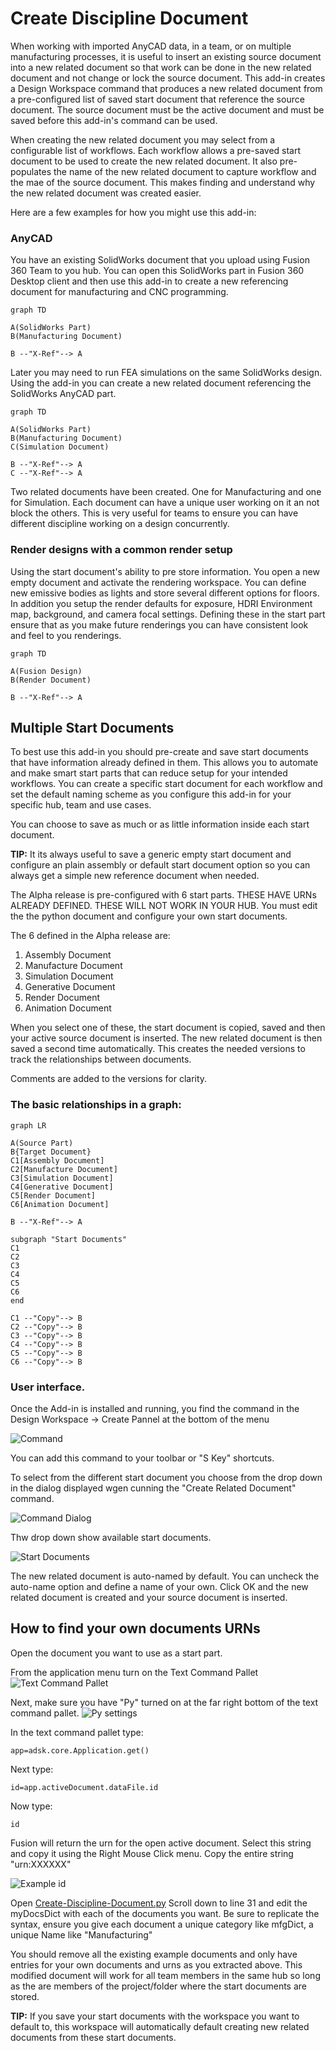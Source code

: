 # Create Discipline Document

When working with imported AnyCAD data, in a team, or on multiple manufacturing processes, it is useful to insert an existing source document into a new related document so that work can be done in the new related document and not change or lock the source document. This add-in creates a Design Workspace command that produces a new related document from a pre-configured list of saved start document that reference the source document. The source document must be the active document and must be saved before this add-in's command can be used.

When creating the new related document you may select from a configurable list of workflows. Each workflow allows a pre-saved start document to be used to create the new related document. It also pre-populates the name of the new related document to capture workflow and the mae of the source document. This makes finding and understand why the new related document was created easier.

Here are a few examples for how you might use this add-in:

### AnyCAD

You have an existing SolidWorks document that you upload using Fusion 360 Team to you hub.
You can open this SolidWorks part in Fusion 360 Desktop client and then use this add-in to create a new referencing document for manufacturing and CNC programming.

```mermaid
graph TD

A(SolidWorks Part)
B(Manufacturing Document)

B --"X-Ref"--> A

```

Later you may need to run FEA simulations on the same SolidWorks design.
Using the add-in you can create a new related document referencing the SolidWorks AnyCAD part.

```mermaid
graph TD

A(SolidWorks Part)
B(Manufacturing Document)
C(Simulation Document)

B --"X-Ref"--> A
C --"X-Ref"--> A

```

Two related documents have been created. One for Manufacturing and one for Simulation.
Each document can have a unique user working on it an not block the others. This is very useful for teams to ensure you can have different discipline working on a design concurrently.

### Render designs with a common render setup

Using the start document's ability to pre store information. You open a new empty document and activate the rendering workspace.
You can define new emissive bodies as lights and store several different options for floors. In addition you setup the render defaults for exposure, HDRI Environment map, background, and camera focal settings. Defining these in the start part ensure that as you make future renderings you can have consistent look and feel to you renderings.

```mermaid
graph TD

A(Fusion Design)
B(Render Document)

B --"X-Ref"--> A

```

## Multiple Start Documents

To best use this add-in you should pre-create and save start documents that have information already defined in them. This allows you to automate and make smart start parts that can reduce setup for your intended workflows.
You can create a specific start document for each workflow and set the default naming scheme as you configure this add-in for your specific hub, team and use cases.

You can choose to save as much or as little information inside each start document.

**TIP:** It its always useful to save a generic empty start document and configure an plain assembly or default start document option so you can always get a simple new reference document when needed.

The Alpha release is pre-configured with 6 start parts. THESE HAVE URNs ALREADY DEFINED. THESE WILL NOT WORK IN YOUR HUB.
You must edit the the python document and configure your own start documents.

The 6 defined in the Alpha release are:

1. Assembly Document
2. Manufacture Document
3. Simulation Document
4. Generative Document
5. Render Document
6. Animation Document

When you select one of these, the start document is copied, saved and then your active source document is inserted. The new related document is then saved a second time automatically. This creates the needed versions to track the relationships between documents.

Comments are added to the versions for clarity.

### The basic relationships in a graph:

```mermaid
graph LR

A(Source Part)
B{Target Document}
C1[Assembly Document]
C2[Manufacture Document]
C3[Simulation Document]
C4[Generative Document]
C5[Render Document]
C6[Animation Document]

B --"X-Ref"--> A

subgraph "Start Documents"
C1
C2
C3
C4
C5
C6
end

C1 --"Copy"--> B
C2 --"Copy"--> B
C3 --"Copy"--> B
C4 --"Copy"--> B
C5 --"Copy"--> B
C6 --"Copy"--> B

```

### User interface.

Once the Add-in is installed and running, you find the command in the Design Workspace -> Create Pannel at the bottom of the menu

![Command](assets/000-CDD.png)

You can add this command to your toolbar or "S Key" shortcuts.

To select from the different start document you choose from the drop down in the dialog displayed wgen cunning the "Create Related Document" command.

![Command Dialog](assets/001-CDD.png)

Thw drop down show available start documents.

![Start Documents](assets/002-CDD.png)

The new related document is auto-named by default. You can uncheck the auto-name option and define a name of your own.
Click OK and the new related document is created and your source document is inserted.

## How to find your own documents URNs

Open the document you want to use as a start part.

From the application menu turn on the Text Command Pallet
![Text Command Pallet](assets/003-CDD.png)

Next, make sure you have "Py" turned on at the far right bottom of the text command pallet.
![Py settings](assets/004-CDD.png)

In the text command pallet type:

```
app=adsk.core.Application.get()
```

Next type:

```
id=app.activeDocument.dataFile.id
```

Now type:

```
id
```

Fusion will return the urn for the open active document. Select this string and copy it using the Right Mouse Click menu. Copy the entire string "urn:XXXXXX"

![Example id](assets/005-CDD.png)

Open [Create-Discipline-Document.py](./Create-Discipline-Document.py)
Scroll down to line 31 and edit the myDocsDict with each of the documents you want.
Be sure to replicate the syntax, ensure you give each document a unique category like mfgDict, a unique Name like "Manufacturing"

You should remove all the existing example documents and only have entries for your own documents and urns as you extracted above. This modified document will work for all team members in the same hub so long as the are members of the project/folder where the start documents are stored.

**TIP:** If you save your start documents with the workspace you want to default to, this workspace will automatically default creating new related documents from these start documents.
